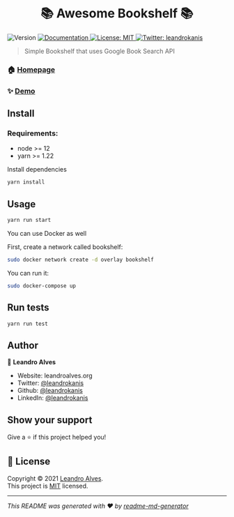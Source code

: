 <h1 align="center">📚 Awesome Bookshelf 📚</h1>
<p>
  <img alt="Version" src="https://img.shields.io/badge/version-0.0.1-blue.svg?cacheSeconds=2592000" />
  <a href="https://github.com/leandrokanis/bookshelf-ui" target="_blank">
    <img alt="Documentation" src="https://img.shields.io/badge/documentation-yes-brightgreen.svg" />
  </a>
  <a href="https://opensource.org/licenses/MIT" target="_blank">
    <img alt="License: MIT" src="https://img.shields.io/badge/License-MIT-yellow.svg" />
  </a>
  <a href="https://twitter.com/leandrokanis" target="_blank">
    <img alt="Twitter: leandrokanis" src="https://img.shields.io/twitter/follow/leandrokanis.svg?style=social" />
  </a>
</p>

> Simple Bookshelf that uses Google Book Search API

### 🏠 [Homepage](https://leandrokanis.github.io/bookshelf-ui)

### ✨ [Demo](https://leandrokanis.github.io/bookshelf-ui)

## Install


### Requirements:
- node >= 12
- yarn >= 1.22


Install dependencies
```sh
yarn install
```

## Usage

```sh
yarn run start
```


You can use Docker as well

First, create a network called bookshelf:

```bash
sudo docker network create -d overlay bookshelf
```

You can run it:
```bash
sudo docker-compose up
```

## Run tests

```sh
yarn run test
```

## Author

👤 **Leandro Alves**

* Website: leandroalves.org
* Twitter: [@leandrokanis](https://twitter.com/leandrokanis)
* Github: [@leandrokanis](https://github.com/leandrokanis)
* LinkedIn: [@leandrokanis](https://linkedin.com/in/leandrokanis)

## Show your support

Give a ⭐️ if this project helped you!

## 📝 License

Copyright © 2021 [Leandro Alves](https://github.com/leandrokanis).<br />
This project is [MIT](https://opensource.org/licenses/MIT) licensed.

***
_This README was generated with ❤️ by [readme-md-generator](https://github.com/kefranabg/readme-md-generator)_